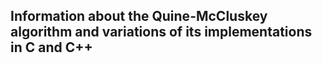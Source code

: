 ## **Information about the Quine-McCluskey algorithm and variations of its implementations in C and C++**
